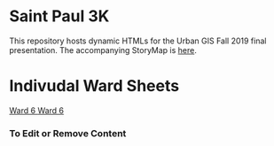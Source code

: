 # Saint Paul 3K

This repository hosts dynamic HTMLs for the Urban GIS Fall 2019 final presentation. The accompanying StoryMap is [here](). 


# Indivudal Ward Sheets
<a href="https://MacGIS.github.io/ward3.html"> Ward 6 </a>
<a href="https://MacGIS.github.io/ward6.html"> Ward 6 </a>


### To Edit or Remove Content

